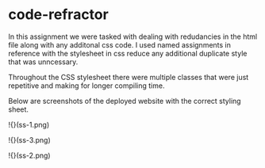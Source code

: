 # code-refractor
In this assignment we were tasked with dealing with redudancies in the html file along with any additonal css code. I used named assignments in reference with the stylesheet in css reduce any additional duplicate style that was unncessary.

Throughout the CSS stylesheet there were multiple classes that were just repetitive and making for longer compiling time.

Below are screenshots of the deployed website with the correct styling sheet.

!{}(ss-1.png)

!{}(ss-3.png)

!{}(ss-2.png)